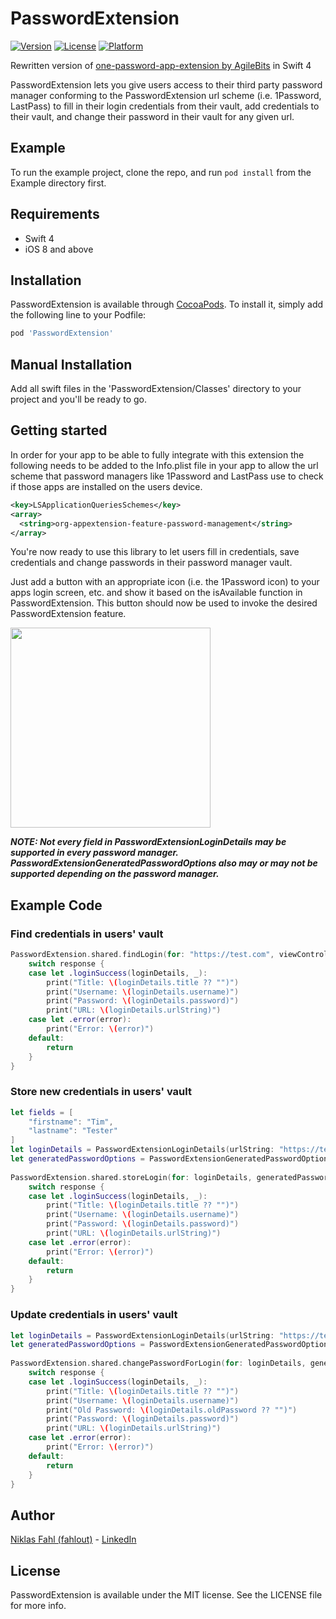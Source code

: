 # PasswordExtension

[![Version](https://img.shields.io/cocoapods/v/PasswordExtension.svg?style=flat)](http://cocoapods.org/pods/PasswordExtension)
[![License](https://img.shields.io/cocoapods/l/PasswordExtension.svg?style=flat)](http://cocoapods.org/pods/PasswordExtension)
[![Platform](https://img.shields.io/cocoapods/p/PasswordExtension.svg?style=flat)](http://cocoapods.org/pods/PasswordExtension)

Rewritten version of [one-password-app-extension by AgileBits](https://github.com/agilebits/onepassword-app-extension) in Swift 4

PasswordExtension lets you give users access to their third party password manager conforming to the PasswordExtension url scheme (i.e. 1Password, LastPass) to fill in their login credentials from their vault, add credentials to their vault, and change their password in their vault for any given url.

## Example

To run the example project, clone the repo, and run `pod install` from the Example directory first.

## Requirements

- Swift 4
- iOS 8 and above

## Installation

PasswordExtension is available through [CocoaPods](http://cocoapods.org). To install
it, simply add the following line to your Podfile:

```ruby
pod 'PasswordExtension'
```

## Manual Installation

Add all swift files in the 'PasswordExtension/Classes' directory to your project and you'll be ready to go.

## Getting started

In order for your app to be able to fully integrate with this extension the following needs to be added to the Info.plist file in your app to allow the url scheme that password managers like 1Password and LastPass use to check if those apps are installed on the users device.

```XML
<key>LSApplicationQueriesSchemes</key>
<array>
  <string>org-appextension-feature-password-management</string>
</array>
```

You're now ready to use this library to let users fill in credentials, save credentials and change passwords in their password manager vault.

Just add a button with an appropriate icon (i.e. the 1Password icon) to your apps login screen, etc. and show it based on the isAvailable function in PasswordExtension. This button should now be used to invoke the desired PasswordExtension feature.

<img src="https://github.com/fahlout/PasswordExtension/raw/master/Resources/LoginScreen.png" width="320">

***NOTE: Not every field in PasswordExtensionLoginDetails may be supported in every password manager. PasswordExtensionGeneratedPasswordOptions also may or may not be supported depending on the password manager.***

## Example Code

### Find credentials in users' vault

```swift
PasswordExtension.shared.findLogin(for: "https://test.com", viewController: self, sender: nil) { (response) in
    switch response {
    case let .loginSuccess(loginDetails, _):
        print("Title: \(loginDetails.title ?? "")")
        print("Username: \(loginDetails.username)")
        print("Password: \(loginDetails.password)")
        print("URL: \(loginDetails.urlString)")
    case let .error(error):
        print("Error: \(error)")
    default:
        return
    }
}
```

### Store new credentials in users' vault

```swift
let fields = [
    "firstname": "Tim",
    "lastname": "Tester"
]
let loginDetails = PasswordExtensionLoginDetails(urlString: "https://test.com", username: "tester1337", password: "test1234", title: "Test App", notes: "Saved with PasswordExtension", fields: fields)
let generatedPasswordOptions = PasswordExtensionGeneratedPasswordOptions(minLength: 5, maxLength: 45)
        
PasswordExtension.shared.storeLogin(for: loginDetails, generatedPasswordOptions: generatedPasswordOptions, viewController: self, sender: nil) { (response) in
    switch response {
    case let .loginSuccess(loginDetails, _):
        print("Title: \(loginDetails.title ?? "")")
        print("Username: \(loginDetails.username)")
        print("Password: \(loginDetails.password)")
        print("URL: \(loginDetails.urlString)")
    case let .error(error):
        print("Error: \(error)")
    default:
        return
    }
}
```

### Update credentials in users' vault

```swift
let loginDetails = PasswordExtensionLoginDetails(urlString: "https://test.com", username: "tester1337", password: "test4231", oldPassword: "test1234", notes: "Saved with PasswordExtension")
let generatedPasswordOptions = PasswordExtensionGeneratedPasswordOptions(minLength: 5, maxLength: 45)
        
PasswordExtension.shared.changePasswordForLogin(for: loginDetails, generatedPasswordOptions: generatedPasswordOptions, viewController: self, sender: nil) { (response) in
    switch response {
    case let .loginSuccess(loginDetails, _):
        print("Title: \(loginDetails.title ?? "")")
        print("Username: \(loginDetails.username)")
        print("Old Password: \(loginDetails.oldPassword ?? "")")
        print("Password: \(loginDetails.password)")
        print("URL: \(loginDetails.urlString)")
    case let .error(error):
        print("Error: \(error)")
    default:
        return
    }
}
```

## Author

[Niklas Fahl (fahlout)](http://bit.ly/fahlout) - [LinkedIn](http://bit.ly/linked-in-niklas-fahl)

## License

PasswordExtension is available under the MIT license. See the LICENSE file for more info.
